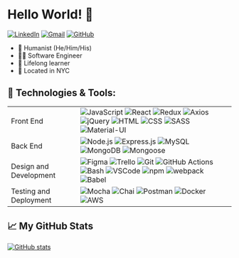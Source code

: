 # Hello World! 👋

[![LinkedIn](https://img.shields.io/badge/linkedin%20-%230077B5.svg?&style=flat-square&logo=linkedin&logoColor=white)](https://www.linkedin.com/in/austin-miller-2040/)
[![Gmail](https://img.shields.io/badge/Gmail%20-D14836?style=flat-square&logo=gmail&logoColor=white)](mailto:austinm2040@gmail.com)
[![GitHub](https://img.shields.io/badge/austinm2040%20-%23121011.svg?&style=flat-square&logo=github&logoColor=white&link=https://github.com/austinm2040)](https://github.com/austinm2040)

- 👥 Humanist (He/Him/His)
- 👨‍💻 Software Engineer
- 📖 Lifelong learner
- 📍 Located in NYC

## 🔧 Technologies & Tools:

<table>
  <tbody>
    <tr>
      <td>Front End</td>
      <td>
        <img alt="JavaScript" src="https://img.shields.io/badge/javascript%20-%23323330.svg?&style=for-the-badge&logo=javascript&logoColor=%23F7DF1E" />
        <img alt="React" src="https://img.shields.io/badge/react%20-%2320232a.svg?&style=for-the-badge&logo=react&logoColor=%2361DAFB" />
        <img alt="Redux" src="https://img.shields.io/badge/redux-%23593d88.svg?style=for-the-badge&logo=redux&logoColor=white" />
        <img alt="Axios" src="https://img.shields.io/badge/-Axios-blueviolet" />
        <img alt="jQuery" src="https://img.shields.io/badge/jQuery%20-%230A68AD.svg?&style=flat-square&logo=jquery&logoColor=fff" />
        <img alt="HTML" src="https://img.shields.io/badge/HTML5%20-%23E34F26.svg?&style=flat-square&logo=html5&logoColor=white" />
        <img alt="CSS" src="https://img.shields.io/badge/CSS3%20-%231572B6.svg?&style=flat-square&logo=css3&logoColor=white" />
        <img alt="SASS" src="https://img.shields.io/badge/SASS-hotpink.svg?style=for-the-badge&logo=SASS&logoColor=white" />
        <img alt="Material-UI" src="https://img.shields.io/badge/Material--UI%20-%23239DFF.svg?&style=flat-square&logo=material-ui&logoColor=fff" />
      </td>
    </tr>
    <tr>
      <td>Back End</td>
      <td>
        <img alt="Node.js" src="https://img.shields.io/badge/node.js%20-%2343853D.svg?&style=flat-square&logo=node.js&logoColor=white" />
        <img alt="Express.js" src="https://img.shields.io/badge/express.js-%23404d59.svg?style=for-the-badge&logo=express&logoColor=%2361DAFB" />
        <img alt="MySQL" src="https://img.shields.io/badge/MySQL%20-%2300f.svg?&style=flat-square&logo=mysql&logoColor=white" />
        <img alt="MongoDB" src="https://img.shields.io/badge/MongoDB-%234ea94b.svg?style=for-the-badge&logo=mongodb&logoColor=white" />
        <img alt="Mongoose" src="https://img.shields.io/badge/Mongoose%20-%23880000.svg?&style=flat-square&logo=mongoose" />
      </td>
    </tr>
    <tr>
      <td>Design and Development</td>
      <td>
        <img alt="Figma" src="https://img.shields.io/badge/Figma-F24E1E?style=for-the-badge&logo=figma&logoColor=white" />
        <img alt="Trello" src="https://img.shields.io/badge/Trello%20-%23026AA7.svg?&style=flat-square&logo=Trello&logoColor=white" />
        <img alt="Git" src="https://img.shields.io/badge/Git%20-%23F05033.svg?&style=flat-square&logo=git&logoColor=white" />
        <img alt="GitHub Actions" src="https://img.shields.io/badge/githubactions-%232671E5.svg?style=for-the-badge&logo=githubactions&logoColor=white"/>
        <img alt="Bash" src="https://img.shields.io/badge/bash%20-%2349A124.svg?&style=flat-square&logo=gnu-bash&logoColor=black" />
        <img alt="VSCode" src="https://img.shields.io/badge/VS%20Code%20-%23007ACC.svg?&style=flat-square&logo=visual-studio-code&logoColor=white" />
        <img alt="npm" src="https://img.shields.io/badge/NPM-%23000000.svg?style=for-the-badge&logo=npm&logoColor=white" />
        <img alt="webpack" src="https://img.shields.io/badge/webpack%20-%238DD6F9.svg?&style=flat-square&logo=webpack&logoColor=black" />
        <img alt="Babel" src="https://img.shields.io/badge/Babel%20-F9DC3e?style=flat-square&logo=babel&logoColor=black" />
      </td>
    </tr>
    <tr>
      <td>Testing and Deployment</td>
      <td>
        <img alt="Mocha" src="https://img.shields.io/badge/-mocha%20-%238D6748?&style=flat-square&logo=mocha&logoColor=white" />
        <img alt="Chai" src="https://img.shields.io/badge/Chai%20-%23F6ECD4.svg?&style=flat-square" />
        <img alt="Postman" src="https://img.shields.io/badge/Postman%20-FF6C37?style=flat-square&logo=postman&logoColor=red" />
        <img alt="Docker" src="https://img.shields.io/badge/docker%20-%230db7ed.svg?&style=flat-square&logo=docker&logoColor=white" />
        <img alt="AWS" src="https://img.shields.io/badge/AWS%20-%23FF9900.svg?&style=flat-square&logo=amazon-aws&logoColor=white" />
      </td>
    </tr>
  </tbody>
</table>

## 📈 My GitHub Stats

[![GitHub stats](https://github-readme-stats.vercel.app/api?username=austinm2040&count_private=true)](https://github.com/anuraghazra/github-readme-stats)



<!--
**austinm2040/austinm2040** is a ✨ _special_ ✨ repository because its `README.md` (this file) appears on your GitHub profile.

Here are some ideas to get you started:

- 🔭 I’m currently working on ...
- 🌱 I’m currently learning ...
- 👯 I’m looking to collaborate on ...
- 🤔 I’m looking for help with ...
- 💬 Ask me about ...
- 📫 How to reach me: ...
- 😄 Pronouns: ...
- ⚡ Fun fact: ...
-->
